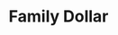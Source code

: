 ---
title: "Family Dollar"
url: /harrisonburg/family-dollar-east-market-street/
shop: variety store
---